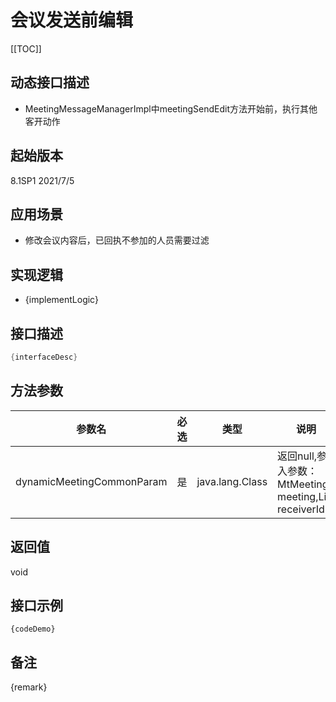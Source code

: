# 会议发送前编辑 

[[TOC]]

## 动态接口描述

- MeetingMessageManagerImpl中meetingSendEdit方法开始前，执行其他客开动作

## 起始版本
8.1SP1
2021/7/5

## 应用场景
- 修改会议内容后，已回执不参加的人员需要过滤

## 实现逻辑
- {implementLogic}

## 接口描述
```java
{interfaceDesc}
```
## 方法参数
 参数名 | 必选 | 类型 | 说明 
--- |---|--- |--- 
dynamicMeetingCommonParam|是|java.lang.Class|返回null,参入参数：MtMeeting meeting,List<Long> receiverIds


## 返回值
void


## 接口示例
```
{codeDemo}
```

## 备注
{remark}
